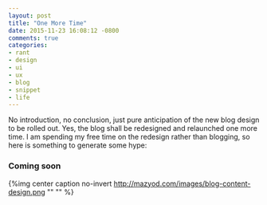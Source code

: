 ```yaml
---
layout: post
title: "One More Time"
date: 2015-11-23 16:08:12 -0800
comments: true
categories: 
- rant
- design
- ui
- ux
- blog
- snippet
- life
---
```


No introduction, no conclusion, just pure anticipation of the new blog design to be rolled out. Yes, the blog shall be redesigned and relaunched one more time. I am spending my free time on the redesign rather than blogging, so here is something to generate some hype:

### Coming soon

{%img center caption no-invert http://mazyod.com/images/blog-content-design.png "" "" %}
